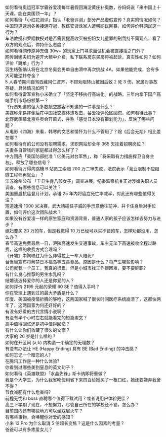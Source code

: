 如何看待奥运冠军学霸谷爱凌每年暑假回海淀黄庄补奥数，谷妈妈说「来中国上十天课，能在美国顶一年」？  
如何看待「小红花测评」指认「老爸评测」部分产品虚假宣传？真实的情况如何？  
中国短道速滑冬奥接连夺冠，教练安贤洙家人遭韩网民网暴，如何评价韩网民这一行为？  
车浩教授和罗翔教授对是否需要提高收买被拐妇女儿童罪的刑罚持不同观点，看了双方的观点后，你持什么态度？  
如何看待网传原神充值 30w+ 的玩家上门寻求面试机会被直接拒之门外？  
网传谢娜夫妇为避开大额中介费，私下联系房东买房将被起诉，真实性如何？如何评价「跳单」行为？  
羽生结弦确认将在北京冬奥会男单自由滑中再次挑战 4A，如果他能完成，会有多大可能逆转夺金？  
5 人春节期间自驾西藏冈仁波齐，不顾劝阻转山被困后致 2 死 3 伤，家属对事故存疑，具体情况如何？  
如何看待雷军宣称小米确立了「坚定不移执行高端化」的战略，三年内拿下国产高端手机市场份额第一？  
飞行员知道的但大多数航空旅客不知道的一件事是什么？  
美媒称朱易摔倒后在中国社交媒体遭攻击，谷爱凌评论区回怼，如何看待此事？  
北野武羡慕北京冬奥会开幕式，并称「感觉日本没有策划能力」，反映了哪些问题？  
从电影《四海》来看，韩寒的文艺和情怀为什么不管用了？跟《后会无期》相比差在哪？  
如何看待有的公司没有招聘需求，求职网站却全年 365 天挂着招聘岗位？  
夫妻各自管钱的家庭都过得怎么样了？  
中方回应「美国防部批准 1 亿美元对台军售」，称「将采取有力措施捍卫自身主权」，释放了哪些信号？  
如何看待万得向跳槽 B 站员工索赔 200 万二审失败，法院表示「竞业限制不应阻碍工程师再就业」？  
江苏徐州公布 「丰县生育八孩女子」调查进展，纪委监察机关正对涉嫌失职人员调查，有哪些信息可以关注？  
美国重启抗癌登月计划，承诺 25 年内将癌症死亡率减半，对此还有哪些值得关注？  
短道速滑 1000 米决赛，武大靖碰任子威的手示意他往前冲，并卡住身后对手位置，如何评价这次团队战术？  
如果没有谷爱凌一样的原生家庭和资源背景，普通人家的孩子应该怎样去努力与进步？  
媳妇要买 20 万的车，但是我觉得 10 万已经可以买不错的车，怎样劝都没用，怎么办？  
春节高速免费最后一日，沪陕高速发生交通事故，车主无法下高速被收全程过路费，这样的收费方式合理吗？  
《开端》中陶映红为什么非得拉上一车人陪死?  
台当局宣布将解禁日本福岛等五县食品，原因是什么？将产生哪些影响？  
公司就我一个员工，我真的很累，但是小城市找工作很困难，要不要辞职?  
有什么良心推荐的男生水乳吗？  
结婚该选择爱你的人还是你爱的人？  
如何评价 2199 元起的荣耀 60 SE？值得入手吗？  
你在管理上遇到过的最大矛盾是什么？  
印度、美国被疫情折腾的够呛，这两国家喊了很长时间医疗系统崩溃了，这都快两年了，这两国家为何还好好的？  
有没有好看的古代言情小说啊？  
有没有半个小时左右就能看完的短篇虐文？  
高中值得回忆还是初中值得回忆？  
有什么让你们收藏了很久的文案？  
大家的 26 岁是什么样的？  
如何在开区间 (a,b) 内构造一个确定的无理数？  
有没有办法让 HE (Happy Ending) 具有 BE (Bad Ending) 的冲击感？  
如何忘记一个暗恋的人?  
在腾讯工作是一种什么体验?  
你看到过哪些美到窒息的英文句子？  
如何看待《英雄联盟》「水晶先锋」斯卡纳即将重做？  
我是个大学生，为什么我省吃俭用省下来四百给她买了一根口红，她还要嫌弃我舍不得？  
节食减肥有什么危害吗?  
前程无忧和 boss 直聘哪个值得下载试用？或者说用户体验更佳？  
高三下学期了现在，不想努力，尽管自己所在的学校还不错，怎么办？  
目前国内还有哪些地方可以坐双层火车？  
有哪些事物，会唤醒你对爱的感知？  
小米 12 Pro 为什么取消 5 倍超长变焦？这是什么因素的考量？  
爸爸可以有多疼爱女儿？  
